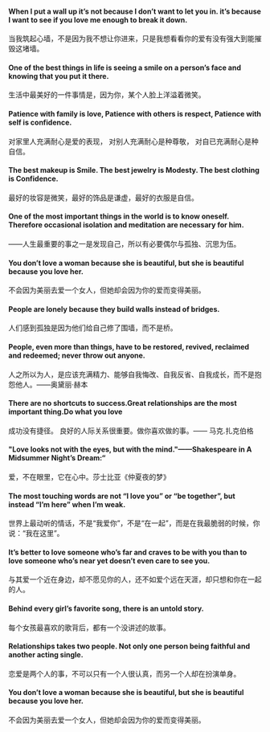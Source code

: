 #### When I put a wall up it’s not because I don’t want to let you in. it’s because I want to see if you love me enough to break it down.

当我筑起心墙，不是因为我不想让你进来，只是我想看看你的爱有没有强大到能摧毁这堵墙。
#### One of the best things in life is seeing a smile on a person’s face and knowing that you put it there.
生活中最美好的一件事情是，因为你，某个人脸上洋溢着微笑。
#### Patience with family is love, Patience with others is respect, Patience with self is confidence.
对家里人充满耐心是爱的表现， 对别人充满耐心是种尊敬， 对自已充满耐心是种自信。

#### The best makeup is Smile. The best jewelry is Modesty. The best clothing is Confidence.
最好的妆容是微笑，最好的饰品是谦虚，最好的衣服是自信。

#### One of the most important things in the world is to know oneself. Therefore occasional isolation and meditation are necessary for him.
——人生最重要的事之一是发现自己，所以有必要偶尔与孤独、沉思为伍。

#### You don’t love a woman because she is beautiful, but she is beautiful because you love her.
不会因为美丽去爱一个女人，但她却会因为你的爱而变得美丽。

#### People are lonely because they build walls instead of bridges.
人们感到孤独是因为他们给自己修了围墙，而不是桥。

#### People, even more than things, have to be restored, revived, reclaimed and redeemed; never throw out anyone.
人之所以为人，是应该充满精力、能够自我悔改、自我反省、自我成长，而不是抱怨他人。——奥黛丽·赫本

#### There are no shortcuts to success.Great relationships are the most important thing.Do what you love
成功没有捷径。 良好的人际关系很重要。做你喜欢做的事。—— 马克.扎克伯格

#### "Love looks not with the eyes, but with the mind."——Shakespeare in A Midsummer Night’s Dream:“
爱，不在眼里，它在心中。莎士比亚《仲夏夜的梦》

#### The most touching words are not “I love you” or “be together”, but instead “I’m here” when I’m weak.
世界上最动听的情话，不是“我爱你”，不是“在一起”，而是在我最脆弱的时候，你说：“我在这里”。

#### It’s better to love someone who’s far and craves to be with you than to love someone who’s near yet doesn’t even care to see you.
与其爱一个近在身边，却不愿见你的人，还不如爱个远在天涯，却只想和你在一起的人。

#### Behind every girl’s favorite song, there is an untold story.
每个女孩最喜欢的歌背后，都有一个没讲述的故事。

#### Relationships takes two people. Not only one person being faithful and another acting single.
恋爱是两个人的事，不可以只有一个人很认真，而另一个人却在扮演单身。

#### You don’t love a woman because she is beautiful, but she is beautiful because you love her.
不会因为美丽去爱一个女人，但她却会因为你的爱而变得美丽。
